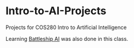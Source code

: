 # Intro-to-AI-Projects
Projects for COS280 Intro to Artificial Intelligence

Learning [Battleship AI](https://github.com/sheesania/battleships) was also done in this class.

